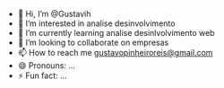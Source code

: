- 👋 Hi, I’m @Gustavih
- 👀 I’m interested in analise desinvolvimento 
- 🌱 I’m currently learning analise desinlvolvimento web
- 💞️ I’m looking to collaborate on empresas
- 📫 How to reach me gustavopinheiroreis@gmail.com
- 😄 Pronouns: ...
- ⚡ Fun fact: ...

<!---
Gustavih/Gustavih is a ✨ special ✨ repository because its `README.md` (this file) appears on your GitHub profile.
You can click the Preview link to take a look at your changes.
--->
